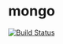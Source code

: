 # mongo

[![Build Status](https://travis-ci.org/springbootbuch/mongo.svg?branch=master)](https://travis-ci.org/springbootbuch/mongo)
